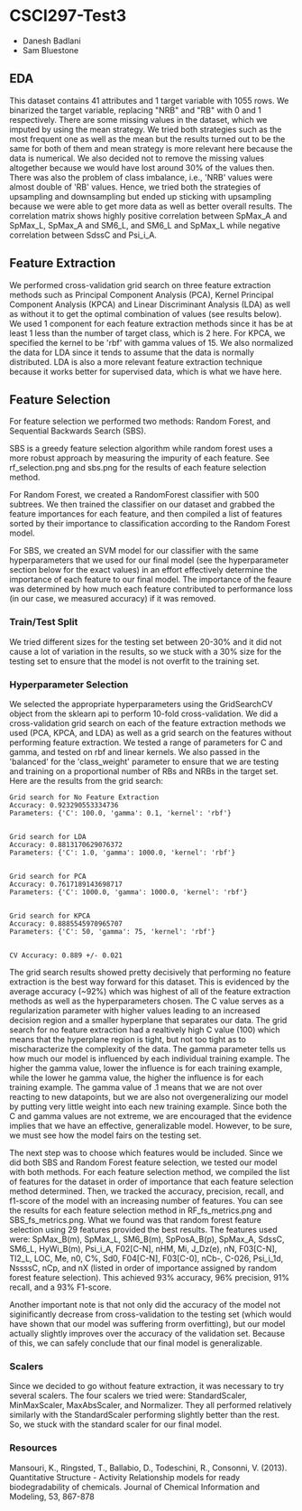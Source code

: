 # CSCI297-Test3

- Danesh Badlani
- Sam Bluestone

## EDA

This dataset contains 41 attributes and 1 target variable with 1055 rows. We binarized the target variable, replacing "NRB" and "RB" with 0 and 1 respectively. There are some missing values in the dataset, which we imputed by using the mean strategy. We tried both strategies such as the most frequent one as well as the mean but the results turned out to be the same for both of them and mean strategy is more relevant here because the data is numerical. We also decided not to remove the missing values altogether because we would have lost around 30% of the values then. There was also the problem of class imbalance, i.e., 'NRB' values were almost double of 'RB' values. Hence, we tried both the strategies of upsampling and downsampling but ended up sticking with upsampling because we were able to get more data as well as better overall results. The correlation matrix shows highly positive correlation between SpMax_A and SpMax_L, SpMax_A and SM6_L, and SM6_L and SpMax_L while negative correlation between SdssC and Psi_i_A.

## Feature Extraction

We performed cross-validation grid search on three feature extraction methods such as Principal Component Analysis (PCA), Kernel Principal Component Analysis (KPCA) and Linear Discriminant Analysis (LDA) as well as without it to get the optimal combination of values (see results below). We used 1 component for each feature extraction methods since it has be at least 1 less than the number of target class, which is 2 here. For KPCA, we specified the kernel to be 'rbf' with gamma values of 15. We also normalized the data for LDA since it tends to assume that the data is normally distributed. LDA is also a more relevant feature extraction technique because it works better for supervised data, which is what we have here. 

## Feature Selection

For feature selection we performed two methods: Random Forest, and Sequential Backwards Search (SBS).

SBS is a greedy feature selection algorithm while random forest uses a more robust approach by measuring the impurity of each feature. See rf_selection.png and sbs.png for the results of each feature selection method.

For Random Forest, we created a RandomForest classifier with 500 subtrees. We then trained the classifier on our dataset and grabbed the feature importances for each feature, and then compiled a list of features sorted by their importance to classification according to the Random Forest model.

For SBS, we created an SVM model for our classifier with the same hyperparameters that we used for our final model (see the hyperparameter section below for the exact values) in an effort effectively determine the importance of each feature to our final model. The importance of the feaure was determined by how much each feature contributed to performance loss (in our case, we measured accuracy) if it was removed.

### Train/Test Split

We tried different sizes for the testing set between 20-30% and it did not cause a lot of variation in the results, so we stuck with a 30% size for the testing set to ensure that the model is not overfit to the training set.

### Hyperparameter Selection

We selected the appropriate hyperparameters using the GridSearchCV object from the sklearn api to perform 10-fold cross-validation. We did a cross-validation grid search on each of the feature extraction methods we used (PCA, KPCA, and LDA) as well as a grid search on the features without performing feature extraction. We tested a range of parameters for C and gamma, and tested on rbf and linear kernels. We also passed in the 'balanced' for the 'class_weight' parameter to ensure that we are testing and training on a proportional number of RBs and NRBs in the target set. Here are the results from the grid search:

```
Grid search for No Feature Extraction
Accuracy: 0.923290553334736
Parameters: {'C': 100.0, 'gamma': 0.1, 'kernel': 'rbf'}


Grid search for LDA
Accuracy: 0.8813170629076372
Parameters: {'C': 1.0, 'gamma': 1000.0, 'kernel': 'rbf'}


Grid search for PCA
Accuracy: 0.7617189143698717
Parameters: {'C': 1000.0, 'gamma': 1000.0, 'kernel': 'rbf'}


Grid search for KPCA
Accuracy: 0.8885545970965707
Parameters: {'C': 50, 'gamma': 75, 'kernel': 'rbf'}


CV Accuracy: 0.889 +/- 0.021
```

The grid search results showed pretty decisively that performing no feature extraction is the best way forward for this dataset. This is evidenced by the average accuracy (~92%) which was highest of all of the feature extraction methods as well as the hyperparameters chosen. The C value serves as a regularization parameter with higher values leading to an increased decision region and a smaller hyperplane that separates our data. The grid search for no feature extraction had a realtively high C value (100) which means that the hyperplane region is tight, but not too tight as to mischaracterize the complexity of the data. The gamma parameter tells us how much our model is influenced by each individual training example. The higher the gamma value, lower the influence is for each training example, while the lower he gamma value, the higher the influence is for each training example. The gamma value of .1 means that we are not over reacting to new datapoints, but we are also not overgeneralizing our model by putting very little weight into each new training example. Since both the C and gamma values are not extreme, we are encouraged that the evidence implies that we have an effective, generalizable model. However, to be sure, we must see how the model fairs on the testing set.

The next step was to choose which features would be included. Since we did both SBS and Random Forest feature selection, we tested our model with both methods. For each feature selection method, we compiled the list of features for the dataset in order of importance that each feature selection method determined. Then, we tracked the accuracy, precision, recall, and f1-score of the model with an increasing number of features. You can see the results for each feature selection method in RF_fs_metrics.png and SBS_fs_metrics.png. What we found was that random forest feature selection using 29 features provided the best results. The features used were: SpMax_B(m), SpMax_L, SM6_B(m), SpPosA_B(p), SpMax_A, SdssC, SM6_L, HyWi_B(m), Psi_i_A, F02[C-N], nHM, Mi, J_Dz(e), nN, F03[C-N], TI2_L, LOC, Me, n0, C%, Sd0, F04[C-N], F03[C-0], nCb-, C-026, Psi_i_1d, NssssC, nCp, and nX (listed in order of importance assigned by random forest feature selection). This achieved 93% accuracy, 96% precision, 91% recall, and a 93% F1-score.

Another important note is that not only did the accuracy of the model not siginificantly decrease from cross-validation to the testing set (which would have shown that our model was suffering frorm overfitting), but our model actually slightly improves over the accuracy of the validation set. Because of this, we can safely conclude that our final model is generalizable.

### Scalers

Since we decided to go without feature extraction, it was necessary to try several scalers. The four scalers we tried were: StandardScaler, MinMaxScaler, MaxAbsScaler, and Normalizer. They all performed relatively similarly with the StandardScaler performing slightly better than the rest. So, we stuck with the standard scaler for our final model.

### Resources

Mansouri, K., Ringsted, T., Ballabio, D., Todeschini, R., Consonni, V. (2013). Quantitative Structure - Activity Relationship models for ready biodegradability of chemicals. Journal of Chemical Information and Modeling, 53, 867-878
